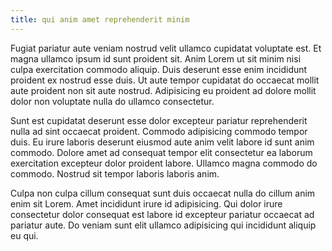 ```yaml
---
title: qui anim amet reprehenderit minim
---
```


Fugiat pariatur aute veniam nostrud velit ullamco cupidatat voluptate est. Et magna ullamco ipsum id sunt proident sit. Anim Lorem ut sit minim nisi culpa exercitation commodo aliquip. Duis deserunt esse enim incididunt proident ex nostrud esse duis. Ut aute tempor cupidatat do occaecat mollit aute proident non sit aute nostrud. Adipisicing eu proident ad dolore mollit dolor non voluptate nulla do ullamco consectetur.

Sunt est cupidatat deserunt esse dolor excepteur pariatur reprehenderit nulla ad sint occaecat proident. Commodo adipisicing commodo tempor duis. Eu irure laboris deserunt eiusmod aute anim velit labore id sunt anim commodo. Dolore amet ad consequat tempor elit consectetur ea laborum exercitation excepteur dolor proident labore. Ullamco magna commodo do commodo. Nostrud sit tempor laboris laboris anim.

Culpa non culpa cillum consequat sunt duis occaecat nulla do cillum anim enim sit Lorem. Amet incididunt irure id adipisicing. Qui dolor irure consectetur dolor consequat est labore id excepteur pariatur occaecat ad pariatur aute. Do veniam sunt elit ullamco adipisicing qui incididunt aliquip eu qui.